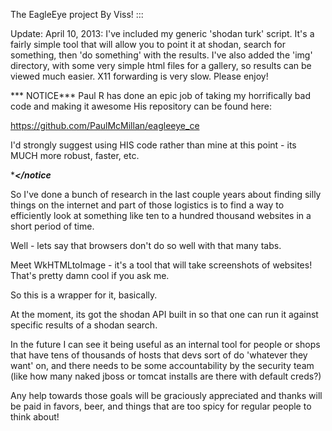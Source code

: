 The EagleEye project
By Viss!
:::

Update: April 10, 2013:
I've included my generic 'shodan turk' script. 
It's a fairly simple tool that will allow you to point it
at shodan, search for something, then 'do something' with
the results. I've also added the 'img' directory, with some
very simple html files for a gallery, so results can be 
viewed much easier. X11 forwarding is very slow.
Please enjoy!

*** NOTICE***
Paul R has done an epic job of taking my horrifically bad code and making it awesome
His repository can be found here:

https://github.com/PaulMcMillan/eagleeye_ce

I'd strongly suggest using HIS code rather than mine at this point - its MUCH more robust, faster, etc.

****</notice***

So I've done a bunch of research in the last couple years
about finding silly things on the internet and part of those
logistics is to find a way to efficiently look at something
like ten to a hundred thousand websites in a short period
of time. 

Well - lets say that browsers don't do so well with that many
tabs. 

Meet WkHTMLtoImage - it's a tool that will take screenshots
of websites! That's pretty damn cool if you ask me. 

So this is a wrapper for it, basically. 

At the moment, its got the shodan API built in so that one 
can run it against specific results of a shodan search.

In the future I can see it being useful as an internal tool
for people or shops that have tens of thousands of hosts
that devs sort of do 'whatever they want' on, and there needs
to be some accountability by the security team (like how many
naked jboss or tomcat installs are there with default creds?)

Any help towards those goals will be graciously appreciated
and thanks will be paid in favors, beer, and things that 
are too spicy for regular people to think about!
 

